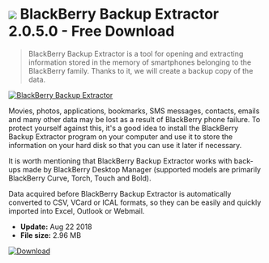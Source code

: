 # ![](https://cdn.softexe.net/static/icon/win.gif) BlackBerry Backup Extractor 2.0.5.0 - Free Download

> BlackBerry Backup Extractor is a tool for opening and extracting information stored in the memory of smartphones belonging to the BlackBerry family. Thanks to it, we will create a backup copy of the data.

[![BlackBerry Backup Extractor](https://gallery.dpcdn.pl/imgc/Tools/84305/g_-_420x350_1.5_-_x3f4e2c74-2bac-450e-ba43-da77566a603d.jpg)](https://softexe.net/win/hobbies-lifestyle/mobile/blackberry-backup-extractor:ahhp.html)

Movies, photos, applications, bookmarks, SMS messages, contacts, emails and many other data may be lost as a result of BlackBerry phone failure. To protect yourself against this, it's a good idea to install the BlackBerry Backup Extractor program on your computer and use it to store the information on your hard disk so that you can use it later if necessary.
 
 It is worth mentioning that BlackBerry Backup Extractor works with back-ups made by BlackBerry Desktop Manager (supported models are primarily BlackBerry Curve, Torch, Touch and Bold). 
 
 Data acquired before BlackBerry Backup Extractor is automatically converted to CSV, VCard or ICAL formats, so they can be easily and quickly imported into Excel, Outlook or Webmail.


- **Update:** Aug 22 2018
- **File size:** 2.96 MB

[![Download](https://cdn.softexe.net/static/img/download.png)](https://softexe.net/win/hobbies-lifestyle/mobile/blackberry-backup-extractor:ahhp.html)

